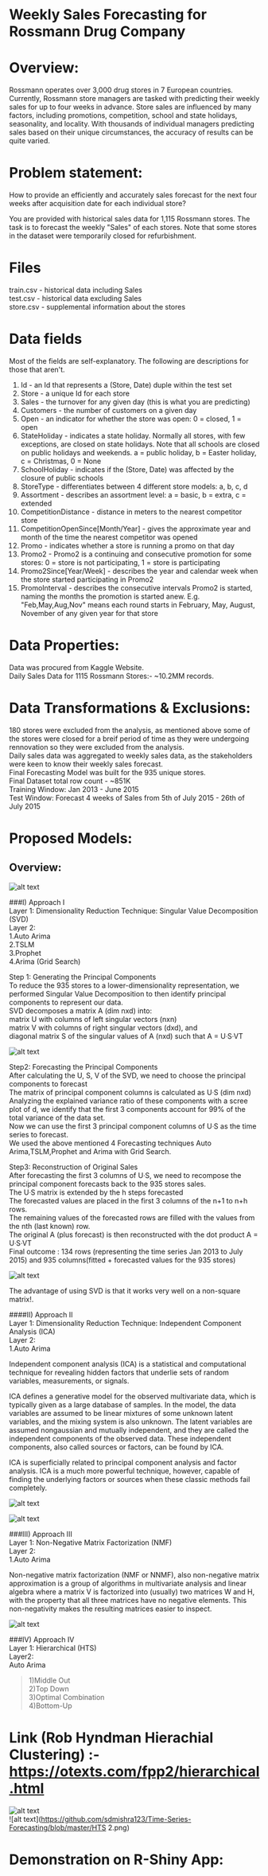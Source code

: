 # Weekly Sales Forecasting for Rossmann Drug Company


# Overview:

Rossmann operates over 3,000 drug stores in 7 European countries. Currently, Rossmann store managers are tasked with predicting their weekly sales for up to four weeks in advance. Store sales are influenced by many factors, including promotions, competition, school and state holidays, seasonality, and locality. With thousands of individual managers predicting sales based on their unique circumstances, the accuracy of results can be quite varied.

# Problem statement:

How to provide an efficiently and accurately sales forecast for the next four weeks after acquisition date for each individual store?

You are provided with historical sales data for 1,115 Rossmann stores. The task is to forecast the weekly "Sales" of each stores.
Note that some stores in the dataset were temporarily closed for refurbishment.

# Files
train.csv - historical data including Sales<br/>
test.csv - historical data excluding Sales<br/>
store.csv - supplemental information about the stores<br/>

# Data fields
Most of the fields are self-explanatory. The following are descriptions for those that aren't.

1. Id - an Id that represents a (Store, Date) duple within the test set<br/>
2. Store - a unique Id for each store<br/>
3. Sales - the turnover for any given day (this is what you are predicting)<br/>
4. Customers - the number of customers on a given day<br/>
5. Open - an indicator for whether the store was open: 0 = closed, 1 = open<br/>
6. StateHoliday - indicates a state holiday. Normally all stores, with few exceptions, are closed on state holidays. Note that all schools are closed on public holidays and weekends. a = public holiday, b = Easter holiday, c = Christmas, 0 = None<br/>
7. SchoolHoliday - indicates if the (Store, Date) was affected by the closure of public schools<br/>
8. StoreType - differentiates between 4 different store models: a, b, c, d<br/>
9. Assortment - describes an assortment level: a = basic, b = extra, c = extended<br/>
10. CompetitionDistance - distance in meters to the nearest competitor store<br/>
11. CompetitionOpenSince[Month/Year] - gives the approximate year and month of the time the nearest competitor was opened<br/>
12. Promo - indicates whether a store is running a promo on that day<br/>
13. Promo2 - Promo2 is a continuing and consecutive promotion for some stores: 0 = store is not participating, 1 = store is participating<br/>
14. Promo2Since[Year/Week] - describes the year and calendar week when the store started participating in Promo2<br/>
15. PromoInterval - describes the consecutive intervals Promo2 is started, naming the months the promotion is started anew. E.g. "Feb,May,Aug,Nov" means each round starts in February, May, August, November of any given year for that store<br/>


# Data Properties: <br/>
Data was procured from Kaggle Website. <br/>
Daily Sales Data for 1115 Rossmann Stores:-  ~10.2MM records. <br/>

# Data Transformations & Exclusions: <br/>
180 stores were excluded from the analysis, as mentioned above some of the stores were closed for a breif period of time as they were undergoing rennovation so they were excluded from the analysis.<br/>
Daily sales data was aggregated to weekly sales data, as the stakeholders were keen to know their weekly sales forecast.<br/>
Final Forecasting Model was built for the 935 unique stores.<br/>
Final Dataset total row count - ~851K<br/>
Training Window: Jan 2013 - June 2015<br/>
Test Window: Forecast 4 weeks of Sales from  5th of July 2015 - 26th of July 2015<br/>

# Proposed Models: <br/>
## Overview:<br/>

![alt text](https://github.com/sdmishra123/Time-Series-Forecasting/blob/master/proposed%20Model.png)<br/>


###I) Approach I <br/>
Layer 1: Dimensionality Reduction Technique: Singular Value Decomposition (SVD)<br/>
Layer 2:<br/>
1.Auto Arima<br/>
2.TSLM<br/>
3.Prophet<br/>
4.Arima (Grid Search)<br/>

Step 1: Generating the Principal Components<br/>
To reduce the 935 stores to a lower-dimensionality representation, we performed Singular Value Decomposition to then identify principal components to represent our data.<br/>
SVD decomposes a matrix A (dim nxd) into:<br/>
  matrix U with columns of left singular vectors (nxn)<br/>
  matrix V with columns of right singular vectors (dxd), and <br/>
  diagonal matrix S of the singular values of A (nxd) such that A = UᐧSᐧVT <br/>

  ![alt text](https://github.com/sdmishra123/Time-Series-Forecasting/blob/master/image.png)

Step2: Forecasting the Principal Components <br/>
After calculating the U, S, V of the SVD, we need to choose the principal components to forecast<br/>
The matrix of principal component columns is calculated as UᐧS (dim nxd)<br/>
Analyzing the explained variance ratio of these components with a scree plot of d, we identify that the first 3 components account for 99% of the total variance of the data set.<br/>
Now we can use the first 3 principal component columns of UᐧS as the time series to forecast.<br/>
We used the above mentioned 4 Forecasting techniques Auto Arima,TSLM,Prophet and Arima with Grid Search.

Step3: Reconstruction of Original Sales<br/>
After forecasting the first 3 columns of UᐧS, we need to recompose the principal component forecasts back to the 935 stores sales.<br/>
The UᐧS matrix is extended by the h steps forecasted<br/>
The forecasted values are placed in the first 3 columns of the n+1 to n+h rows.<br/>
The remaining values of the forecasted rows are filled with the values from the nth (last known) row.<br/>
The original A (plus forecast) is then reconstructed with the dot product A = UᐧSᐧVT <br/>
Final outcome : 134 rows (representing the time series Jan 2013 to July 2015) and 935 columns(fitted + forecasted values for the 935 stores)<br/>

![alt text](https://github.com/sdmishra123/Time-Series-Forecasting/blob/master/SVD.png)<br/>

The advantage of using SVD is that it works very well on a non-square matrix!.<br/>

####II) Approach II <br/>
Layer 1: Dimensionality Reduction Technique: Independent Component Analysis (ICA)<br/>
Layer 2:<br/>
1.Auto Arima<br/>

Independent component analysis (ICA) is a statistical and computational technique for revealing hidden factors that underlie sets of random variables, measurements, or signals.<br/>

ICA defines a generative model for the observed multivariate data, which is typically given as a large database of samples. In the model, the data variables are assumed to be linear mixtures of some unknown latent variables, and the mixing system is also unknown. The latent variables are assumed nongaussian and mutually independent, and they are called the independent components of the observed data. These independent components, also called sources or factors, can be found by ICA.<br/>

ICA is superficially related to principal component analysis and factor analysis. ICA is a much more powerful technique, however, capable of finding the underlying factors or sources when these classic methods fail completely.<br/>

![alt text](https://github.com/sdmishra123/Time-Series-Forecasting/blob/master/ICA.png)<br/>

![alt text](https://github.com/sdmishra123/Time-Series-Forecasting/blob/master/ICA%202.png)<br/>


###III) Approach III <br/>
Layer 1: Non-Negative Matrix Factorization (NMF)<br/>
Layer 2:<br/>
1.Auto Arima<br/>

Non-negative matrix factorization (NMF or NNMF), also non-negative matrix approximation is a group of algorithms in multivariate analysis and linear algebra where a matrix V is factorized into (usually) two matrices W and H, with the property that all three matrices have no negative elements. This non-negativity makes the resulting matrices easier to inspect.

![alt text](https://github.com/sdmishra123/Time-Series-Forecasting/blob/master/NMF.png)

###IV) Approach IV <br/>
Layer 1: Hierarchical (HTS)<br/>
Layer2:<br/>
Auto Arima<br/>
> 1)Middle Out<br/>
> 2)Top Down<br/>
> 3)Optimal Combination<br/>
> 4)Bottom-Up<br/>
  
# Link (Rob Hyndman Hierachial Clustering) :- https://otexts.com/fpp2/hierarchical.html<br/>
  
 ![alt text](https://github.com/sdmishra123/Time-Series-Forecasting/blob/master/HTS.png) <br/>
 ![alt text](https://github.com/sdmishra123/Time-Series-Forecasting/blob/master/HTS 2.png) <br/>

# Demonstration on R-Shiny App:<br/>


